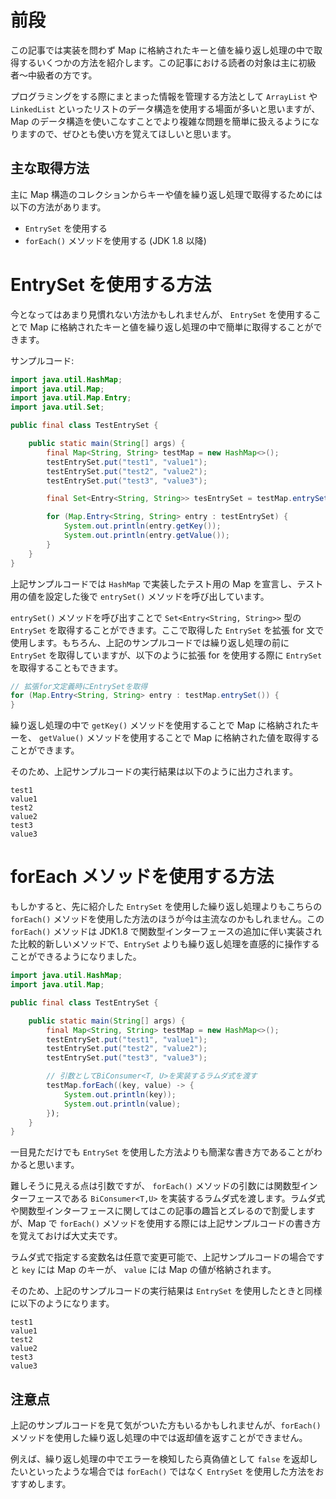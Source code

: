 # 前段

この記事では実装を問わず Map に格納されたキーと値を繰り返し処理の中で取得するいくつかの方法を紹介します。この記事における読者の対象は主に初級者〜中級者の方です。

プログラミングをする際にまとまった情報を管理する方法として `ArrayList` や `LinkedList` といったリストのデータ構造を使用する場面が多いと思いますが、Map のデータ構造を使いこなすことでより複雑な問題を簡単に扱えるようになりますので、ぜひとも使い方を覚えてほしいと思います。

## 主な取得方法

主に Map 構造のコレクションからキーや値を繰り返し処理で取得するためには以下の方法があります。

- `EntrySet` を使用する
- `forEach()` メソッドを使用する (JDK 1.8 以降)

# EntrySet を使用する方法

今となってはあまり見慣れない方法かもしれませんが、 `EntrySet` を使用することで Map に格納されたキーと値を繰り返し処理の中で簡単に取得することができます。

サンプルコード:

```java
import java.util.HashMap;
import java.util.Map;
import java.util.Map.Entry;
import java.util.Set;

public final class TestEntrySet {

    public static main(String[] args) {
        final Map<String, String> testMap = new HashMap<>();
        testEntrySet.put("test1", "value1");
        testEntrySet.put("test2", "value2");
        testEntrySet.put("test3", "value3");

        final Set<Entry<String, String>> tesEntrySet = testMap.entrySet();

        for (Map.Entry<String, String> entry : testEntrySet) {
            System.out.println(entry.getKey());
            System.out.println(entry.getValue());
        }
    }
}
```

上記サンプルコードでは `HashMap` で実装したテスト用の Map を宣言し、テスト用の値を設定した後で `entrySet()` メソッドを呼び出しています。

`entrySet()` メソッドを呼び出すことで `Set<Entry<String, String>>` 型の `EntrySet` を取得することができます。ここで取得した `EntrySet` を拡張 for 文で使用します。もちろん、上記のサンプルコードでは繰り返し処理の前に `EntrySet` を取得していますが、以下のように拡張 for を使用する際に `EntrySet` を取得することもできます。

```java
// 拡張for文定義時にEntrySetを取得
for (Map.Entry<String, String> entry : testMap.entrySet()) {
}
```

繰り返し処理の中で `getKey()` メソッドを使用することで Map に格納されたキーを、 `getValue()` メソッドを使用することで Map に格納された値を取得することができます。

そのため、上記サンプルコードの実行結果は以下のように出力されます。

```
test1
value1
test2
value2
test3
value3
```

# forEach メソッドを使用する方法

もしかすると、先に紹介した `EntrySet` を使用した繰り返し処理よりもこちらの `forEach()` メソッドを使用した方法のほうが今は主流なのかもしれません。この `forEach()` メソッドは JDK1.8 で関数型インターフェースの追加に伴い実装された比較的新しいメソッドで、`EntrySet` よりも繰り返し処理を直感的に操作することができるようになりました。

```java
import java.util.HashMap;
import java.util.Map;

public final class TestEntrySet {

    public static main(String[] args) {
        final Map<String, String> testMap = new HashMap<>();
        testEntrySet.put("test1", "value1");
        testEntrySet.put("test2", "value2");
        testEntrySet.put("test3", "value3");

        // 引数としてBiConsumer<T, U>を実装するラムダ式を渡す
        testMap.forEach((key, value) -> {
            System.out.println(key));
            System.out.println(value);
        });
    }
}
```

一目見ただけでも `EntrySet` を使用した方法よりも簡潔な書き方であることがわかると思います。

難しそうに見える点は引数ですが、 `forEach()` メソッドの引数には関数型インターフェースである `BiConsumer<T,U>` を実装するラムダ式を渡します。ラムダ式や関数型インターフェースに関してはこの記事の趣旨とズレるので割愛しますが、Map で `forEach()` メソッドを使用する際には上記サンプルコードの書き方を覚えておけば大丈夫です。

ラムダ式で指定する変数名は任意で変更可能で、上記サンプルコードの場合ですと `key` には Map のキーが、 `value` には Map の値が格納されます。

そのため、上記のサンプルコードの実行結果は `EntrySet` を使用したときと同様に以下のようになります。

```
test1
value1
test2
value2
test3
value3
```

## 注意点

上記のサンプルコードを見て気がついた方もいるかもしれませんが、`forEach()` メソッドを使用した繰り返し処理の中では返却値を返すことができません。

例えば、繰り返し処理の中でエラーを検知したら真偽値として `false` を返却したいといったような場合では `forEach()` ではなく `EntrySet` を使用した方法をおすすめします。
